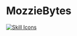 # MozzieBytes
[![Skill Icons](https://go-skill-icons.vercel.app/api/icons?i=dotnet,cs,go,bash,linux,nix,arch,proxmox,ollama,neovim,ansible,terraform,docker,kubernetes,helm,azure)](https://github.com/lelouchfr/skill-icons)
